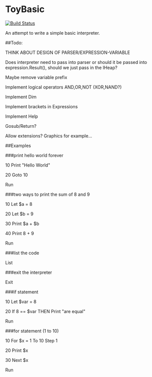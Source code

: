 # ToyBasic

[![Build Status](https://travis-ci.org/bobbarnes1981/ToyBasic.svg?branch=master)](https://travis-ci.org/bobbarnes1981/ToyBasic)

An attempt to write a simple basic interpreter.

##Todo:

THINK ABOUT DESIGN OF PARSER/EXPRESSION-VARIABLE

Does interpreter need to pass into parser or should it be passed into expression.Result(), should we just pass in the IHeap?

Maybe remove variable prefix

Implement logical operators AND,OR,NOT (XOR,NAND?)

Implement Dim

Implement brackets in Expressions

Implement Help

Gosub/Return?

Allow extensions? Graphics for example...

##Examples

###print hello world forever

10 Print "Hello World"

20 Goto 10

Run

###two ways to print the sum of 8 and 9

10 Let $a = 8

20 Let $b = 9

30 Print $a + $b

40 Print 8 + 9

Run

###list the code

List

###exit the interpreter

Exit

###if statement

10 Let $var = 8

20 If 8 == $var THEN Print "are equal"

Run

###for statement (1 to 10)

10 For $x = 1 To 10 Step 1

20 Print $x

30 Next $x

Run
